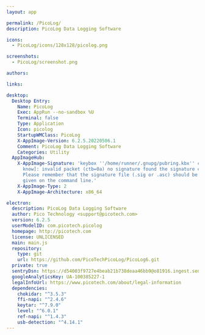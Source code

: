 ```yaml
---
layout: app

permalink: /PicoLog/
description: PicoLog Data Logging Software

icons:
  - PicoLog/icons/128x128/picolog.png

screenshots:
  - PicoLog/screenshot.png

authors:

links:

desktop:
  Desktop Entry:
    Name: PicoLog
    Exec: AppRun --no-sandbox %U
    Terminal: false
    Type: Application
    Icon: picolog
    StartupWMClass: PicoLog
    X-AppImage-Version: 6.2.5.20220506.1
    Comment: PicoLog Data Logging Software
    Categories: Utility
  AppImageHub:
    X-AppImage-Signature: 'keybox ''/home/runner/.gnupg/pubring.kbx'' created [don''t
      know]: invalid packet (ctb=0a) no signature found the signature could not be verified.
      Please remember that the signature file (.sig or .asc) should be the first file
      given on the command line.'
    X-AppImage-Type: 2
    X-AppImage-Architecture: x86_64

electron:
  description: PicoLog Data Logging Software
  author: Pico Technology <support@picotech.com>
  version: 6.2.5
  userModelID: com.picotech.picolog
  homepage: http://picotech.com
  license: UNLICENSED
  main: main.js
  repository:
    type: git
    url: https://github.com/PicoTechPicoLog/PicoLog6.git
  private: true
  sentryDsn: https://d54003f9727e4beab21b738deaa46bb9@o81916.ingest.sentry.io/178578
  googleAnalyticsKey: UA-100385227-1
  legalInfoUrl: https://www.picotech.com/about/legal-information
  dependencies:
    chokidar: "^3.5.3"
    ffi-napi: "^2.4.6"
    keytar: "^7.9.0"
    level: "^6.0.1"
    ref-napi: "^1.4.3"
    usb-detection: "^4.14.1"
---
```

